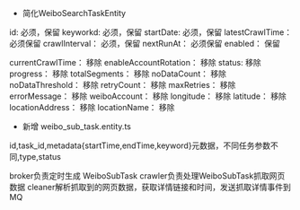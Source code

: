 

- 简化WeiboSearchTaskEntity

id: 必须，保留
keyworkd: 必须，保留
startDate: 必须，保留
latestCrawlTime： 必须保留
crawlInterval： 必须，保留
nextRunAt： 必须保留
enabled： 保留

currentCrawlTime： 移除
enableAccountRotation： 移除
status: 移除
progress： 移除
totalSegments： 移除
noDataCount： 移除
noDataThreshold： 移除
retryCount： 移除
maxRetries： 移除
errorMessage： 移除
weiboAccount： 移除
longitude： 移除
latitude： 移除
locationAddress： 移除
locationName： 移除

- 新增 weibo_sub_task.entity.ts

id,task_id,metadata{startTime,endTime,keyword}元数据，不同任务参数不同,type,status

broker负责定时生成 WeiboSubTask
crawler负责处理WeiboSubTask抓取网页数据
cleaner解析抓取到的网页数据，获取详情链接和时间，发送抓取详情事件到MQ
